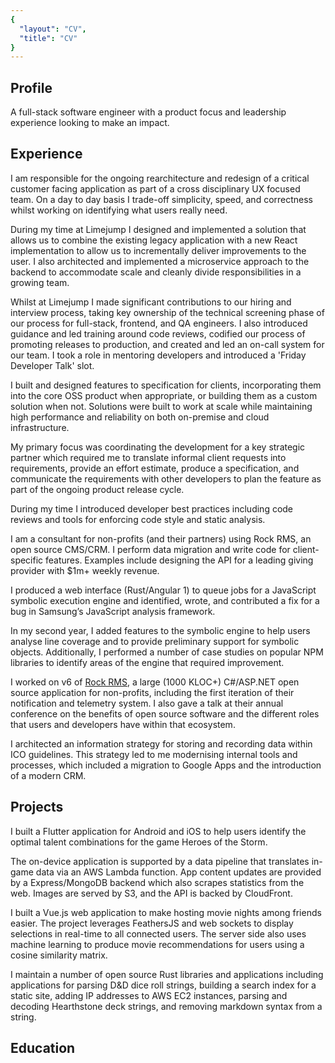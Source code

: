 ```yaml
---
{
  "layout": "CV",
  "title": "CV"
}
---
```

<c-v-header />

## Profile

A full-stack software engineer with a product focus and leadership experience looking to make an impact.

<grid title="Languages" items="languages" class="block" />

## Experience

<block title="Limejump" subtitle="Developer" years="February 2019-Current">

I am responsible for the ongoing rearchitecture and redesign of a critical customer facing application as part of a cross disciplinary UX focused team. On a day to day basis I trade-off simplicity, speed, and correctness whilst working on identifying what users really need.

During my time at Limejump I designed and implemented a solution that allows us to combine the existing legacy application with a new React implementation to allow us to incrementally deliver improvements to the user. I also architected and implemented a microservice approach to the backend to accommodate scale and cleanly divide responsibilities in a growing team.

Whilst at Limejump I made significant contributions to our hiring and interview process, taking key ownership of the technical screening phase of our process for full-stack, frontend, and QA engineers. I also introduced guidance and led training around code reviews, codified our process of promoting releases to production, and created and led an on-call system for our team. I took a role in mentoring developers and introduced a 'Friday Developer Talk' slot.

<skills :list="['Node.js', 'React', 'Redux', 'Kubernetes', 'Docker', 'AWS', 'Kafka', 'Prometheus', 'Humio', 'CircleCI', 'Git', 'Google Cloud', 'Microservices', 'Nginx', 'Scrum', 'Angular 1']" />

</block>

<block title="Spark Development Network" subtitle="Developer, Remote" years="June 2018-February 2019">

I built and designed features to specification for clients, incorporating them into the core OSS product when appropriate, or building them as a custom solution when not. Solutions were built to work at scale while maintaining high performance and reliability on both on-premise and cloud infrastructure.

My primary focus was coordinating the development for a key strategic partner which required me to translate informal client requests into requirements, provide an effort estimate, produce a specification, and communicate the requirements with other developers to plan the feature as part of the ongoing product release cycle.

During my time I introduced developer best practices including code reviews and tools for enforcing code style and static analysis.

<skills :list="['C#', 'ASP.NET', 'SQL', 'SQL Server', 'jQuery', 'IIS', 'Azure', 'Windows Server',  'Requirements Analysis', 'OSS Community Management', 'Release Planning', 'Retainer Management']" />

</block>

<block title="Bricks and Mortar Studio" subtitle="Consultant" years="2016-Current">
I am a consultant for non-profits (and their partners) using Rock RMS, an open source CMS/CRM. I perform data migration and write code for client-specific features. Examples include designing the API for a leading giving provider with $1m+ weekly revenue.

<skills :list="['C#', 'ASP.NET', 'SQL', 'Python3', 'Pandas', 'Requirements Analysis', 'Project Management']" />

</block>

<block title="Royal Holloway, University of London" subtitle="Undergraduate Researcher" years="Summer 2016 / Summer 2017">

I produced a web interface (Rust/Angular 1) to queue jobs for a JavaScript symbolic execution engine and identified, wrote, and contributed a fix for a bug in Samsung’s JavaScript analysis framework.

In my second year, I added features to the symbolic engine to help users analyse line coverage and to provide preliminary support for symbolic objects. Additionally, I performed a number of case studies on popular NPM libraries to identify areas of the engine that required improvement.

<skills :list="['Rust', 'GDB', 'Z3', 'SMT', 'Angular 1', 'JavaScript', 'Node.js', 'Bash']" />

</block>

<block title="Spark Development Network" subtitle="Internship" years="Summer 2016">

I worked on v6 of [Rock RMS](https://github.com/SparkDevNetwork/Rock/), a large (1000 KLOC+) C#/ASP.NET open source application for non-profits, including the first iteration of their notification and telemetry system. I also gave a talk at their annual conference on the benefits of open source software and the different roles that users and developers have within that ecosystem.

<skills :list="['C#', 'ASP.NET', 'SQL', 'Entity Framework 6', 'SQL Server', 'HTML5', 'CSS3', 'jQuery', 'Git', 'Public Speaking']" />

</block>

<block title="Hope Church" subtitle="Communications Director" years="2013-2015">

I architected an information strategy for storing and recording data within ICO guidelines. This strategy led to me modernising internal tools and processes, which included a migration to Google Apps and the introduction of a modern CRM.

</block>

## Projects

<block title="Heroes Companion" github-url="arranf/Heroes-Companion">

I built a Flutter application for Android and iOS to help users identify the optimal talent combinations for the game Heroes of the Storm.

The on-device application is supported by a data pipeline that translates in-game data via an AWS Lambda function. App content updates are provided by a Express/MongoDB backend which also scrapes statistics from the web. Images are served by S3, and the API is backed by CloudFront.

<skills :list="['Flutter', 'Dart', 'Redux', 'Java', 'SQLite', 'Express', 'MongoDB', 'Mongoose', 'AWS', 'S3', 'Cloudfront', 'Lambda', 'Puppeteer', 'Heroku']" />

</block>

<block title="Jonathan's Movies" github-url="arranf/Jonathans-Movies-Client">

I built a Vue.js web application to make hosting movie nights among friends easier. The project leverages FeathersJS and web sockets to display selections in real-time to all connected users. The server side also uses machine learning to produce movie recommendations for users using a cosine similarity matrix.

<skills :list="['Node.js', 'Vue', 'Webpack', 'Jest', 'Real-Time', 'Web Sockets', 'Machine Learning', 'OAuth']" />
</block>

<block title="Rust Libraries">

I maintain a number of open source Rust libraries and applications including applications for parsing D&D dice roll strings, building a search index for a static site, adding IP addresses to AWS EC2 instances, parsing and decoding Hearthstone deck strings, and removing markdown syntax from a string.

</block>

## Education
<block title="First Class Software Engineering BSc" subtitle="Royal Holloway, University of London" years="2015-2018">

<grid title="Awards" items="awards" width="100" />

</block>
